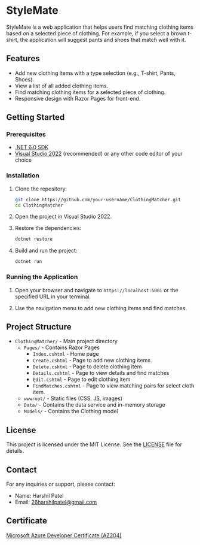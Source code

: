# StyleMate

StyleMate is a web application that helps users find matching clothing items based on a selected piece of clothing. For example, if you select a brown t-shirt, the application will suggest pants and shoes that match well with it.

## Features

- Add new clothing items with a type selection (e.g., T-shirt, Pants, Shoes).
- View a list of all added clothing items.
- Find matching clothing items for a selected piece of clothing.
- Responsive design with Razor Pages for front-end.

## Getting Started

### Prerequisites

- [.NET 6.0 SDK](https://dotnet.microsoft.com/download/dotnet/6.0)
- [Visual Studio 2022](https://visualstudio.microsoft.com/) (recommended) or any other code editor of your choice

### Installation

1. Clone the repository:
    ```bash
    git clone https://github.com/your-username/ClothingMatcher.git
    cd ClothingMatcher
    ```

2. Open the project in Visual Studio 2022.

3. Restore the dependencies:
    ```bash
    dotnet restore
    ```

4. Build and run the project:
    ```bash
    dotnet run
    ```

### Running the Application

1. Open your browser and navigate to `https://localhost:5001` or the specified URL in your terminal.

2. Use the navigation menu to add new clothing items and find matches.

## Project Structure

- `ClothingMatcher/` - Main project directory
  - `Pages/` - Contains Razor Pages
    - `Index.cshtml` - Home page
    - `Create.cshtml` - Page to add new clothing items
    - `Delete.cshtml` - Page to delete clothing item
    - `Details.cshtml` - Page to view details and find matches
    - `Edit.cshtml` - Page to edit clothing item
    - `FindMatches.cshtml` - Page to view matching pairs for select cloth item.
  - `wwwroot/` - Static files (CSS, JS, images)
  - `Data/` - Contains the data service and in-memory storage
  - `Models/` - Contains the Clothing model

## License

This project is licensed under the MIT License. See the [LICENSE](LICENSE) file for details.

## Contact

For any inquiries or support, please contact:

- Name: Harshil Patel
- Email: 26harshilpatel@gmail.com

## Certificate

[Microsoft Azure Developer Certificate (AZ204)](https://learn.microsoft.com/en-us/users/harshilpatel-1280/credentials/certification/azure-developer?tab=credentials-tab)

